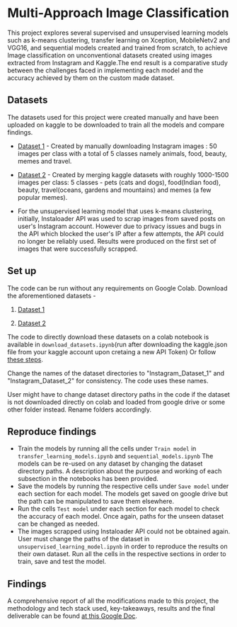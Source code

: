 # Multi-Approach Image Classification
This project explores several supervised and unsupervised learning models such as k-means clustering, transfer learning on Xception, MobileNetv2 and VGG16, and sequential models created and trained from scratch, to achieve Image classification on unconventional datasets created using images extracted from Instagram and Kaggle.The end result is a comparative study between the challenges faced in implementing each model and the accuracy achieved by them on the custom made dataset.

## Datasets 
The datasets used for this project were created manually and have been uploaded on kaggle to be downloaded to train all the models and compare findings. 

- [Dataset 1](https://www.kaggle.com/datasets/anupriyakkumari/instagram-5-classes-dataset-1) - Created by manually downloading Instagram images : 50 images per class with a total of 5 classes namely animals, food, beauty, memes and travel.

- [Dataset 2](https://www.kaggle.com/datasets/anupriyakkumari/instagram-5-classes-dataset-2) - Created by merging kaggle datasets with roughly 1000-1500 images per class: 5 classes - pets (cats and dogs), food(Indian food), beauty, travel(oceans, gardens and mountains) and memes (a few popular memes).

- For the unsupervised learning model that uses k-means clustering, initially,  Instaloader API was used to scrap images from saved posts on user's Instagram account. However due to privacy issues and bugs in the API which blocked the user's IP after a few attempts, the API could no longer be reliably used. Results were produced on the first set of images that were successfully scrapped.

## Set up
The code can be run without any requirements on Google Colab. 
Download the aforementioned datasets -

1. [Dataset 1](https://www.kaggle.com/datasets/anupriyakkumari/instagram-5-classes-dataset-1)

2. [Dataset 2](https://www.kaggle.com/datasets/anupriyakkumari/instagram-5-classes-dataset-2)

The code to directly download these datasets on a colab notebook is available in `download_datasets.ipynb`(run after downloading the kaggle.json file from your kaggle account upon cretaing a new API Token) Or follow [these steps](https://www.kaggle.com/discussions/general/156610). 

Change the names of the dataset directories to "Instagram_Dataset_1" and "Instagram_Dataset_2" for consistency. The code uses these names.

User might have to change dataset directory paths in the code if the dataset is not downloaded directly on colab and loaded from google drive or some other folder instead. Rename folders accordingly.

## Reproduce findings
- Train the models by running all the cells under `Train model` in `transfer_learning_models.ipynb` and `sequential_models.ipynb` The models can be re-used on any dataset by changing the dataset directory paths. A description about the purpose and working of each subsection in the notebooks has been provided.
- Save the models by running the respective cells under `Save model` under each section for each model. The models get saved on google drive but the path can be manipulated to save them elsewhere.
- Run the cells `Test model` under each section for each model to check the accuracy of each model. Once again, paths for the unseen dataset can be changed as needed.
- The images scrapped using Instaloader API could not be obtained again. User must change the paths of the dataset in `unsupervised_learning_model.ipynb` in order to reproduce the results on their own dataset. Run all the cells in the respective sections in order to train, save and test the model.

## Findings
A comprehensive report of all the modifications made to this project, the methodology and tech stack used, key-takeaways, results and the final deliverable can be found [at this Google Doc](https://docs.google.com/document/d/1xnR8ca-tTOwe9GzMxly7aJKz1bfN-aGwtnxuXJMdI1A/edit?usp=sharing).

